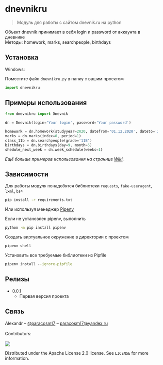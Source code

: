 # dnevnikru

> Модуль для работы с сайтом dnevnik.ru на python

Объект dnevnik принимает в себя login и password от аккаунта в дневнике <br/>
Методы: homework, marks, searchpeople, birthdays

## Установка

Windows:

Поместите файл ```dnevnikru.py``` в папку с вашим проектом

```python
import dnevnikru
```

## Примеры использования

```python
from dnevnikru import Dnevnik

dn = Dnevnik(login='Your login', password='Your password')

homework = dn.homework(studyyear=2020, datefrom='01.12.2020', dateto='30.12.2020')
marks = dn.marks(index=0, period=1)
class_11b = dn.searchpeople(grade='11Б')
birthdays = dn.birthdays(day=9, month=5)
shedule_next_week = dn.week_schedule(weeks=1)
```

_Ещё больше примеров использования на странице [Wiki][wiki]._

## Зависимости

Для работы модуля понадобятся библиотеки `requests`, `fake-useragent`, `lxml`, `bs4`

```cmd
pip install -r requirements.txt
```

Или используя менеджер [Pipenv](https://github.com/pypa/pipenv)

Если не установлен pipenv, выполнить

```cmd
python -m pip install pipenv
```

Создать виртуальное окружение в директории с проектом

```cmd
pipenv shell
```

Установить все требуемые библиотеки из Pipfile

```cmd
pipenv install --ignore-pipfile
```

## Релизы

* 0.0.1
  * Первая версия проекта

## Связь

Alexandr – [@paracosm17](https://t.me/paracosm17) – paracosm17@yandex.ru <br>
<br>
Contributors: <br>
<br>
<a href="https://github.com/stepanskryabin"><img src="https://avatars.githubusercontent.com/u/47498917?v=4" /></a>

Distributed under the Apache License 2.0 license. See ``LICENSE`` for more information.

<!-- Markdown link & img dfn's -->
[npm-image]: https://img.shields.io/npm/v/datadog-metrics.svg?style=flat-square
[npm-url]: https://npmjs.org/package/datadog-metrics
[npm-downloads]: https://img.shields.io/npm/dm/datadog-metrics.svg?style=flat-square
[travis-image]: https://img.shields.io/travis/dbader/node-datadog-metrics/master.svg?style=flat-square
[travis-url]: https://travis-ci.org/dbader/node-datadog-metrics
[wiki]: https://github.com/paracosm17/dnevnikru/wiki
